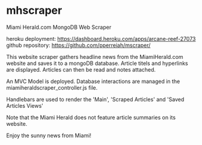 # mhscraper

Miami Herald.com MongoDB Web Scraper

heroku deployment: https://dashboard.heroku.com/apps/arcane-reef-27073 
github repository: https://github.com/pperreiah/mscraper/

This website scraper gathers headline news from the MiamiHerald.com website and saves it to a mongoDB database.  Article titels and hyperlinks are displayed.  Articles can then be read and notes attached.

An MVC Model is deployed.  Database interactions are managed in the miamiheraldscraper_controller.js file.

Handlebars are used to render the 'Main', 'Scraped Articles' and 'Saved Articles Views'

Note that the Miami Herald does not feature article summaries on its website.

Enjoy the sunny news from Miami!
